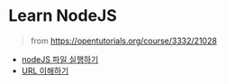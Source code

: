 # Learn NodeJS
> from https://opentutorials.org/course/3332/21028

- [nodeJS 파일 실행하기](./dir/01.%20first-server/first-server.md)
- [URL 이해하기](./dir/02.%20URL/url.md)